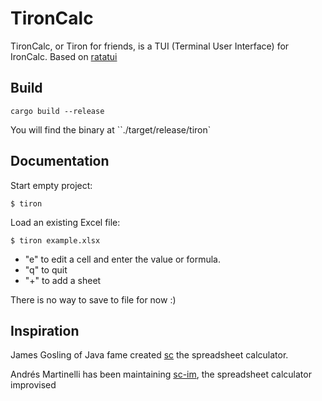 # TironCalc

TironCalc, or Tiron for friends,  is a TUI (Terminal User Interface) for IronCalc. Based on [ratatui](https://github.com/ratatui-org/ratatui)

## Build

```
cargo build --release
```

You will find the binary at ``./target/release/tiron`

## Documentation

Start empty project:

```
$ tiron
```

Load an existing Excel file:

```
$ tiron example.xlsx
```

* "e" to edit a cell and enter the value or formula.
* "q" to quit
* "+" to add a sheet

There is no way to save to file for now :)

## Inspiration

James Gosling of Java fame created [sc](https://en.wikipedia.org/wiki/Sc_(spreadsheet_calculator)) the spreadsheet calculator.

Andrés Martinelli has been maintaining [sc-im](https://github.com/andmarti1424/sc-im), the spreadsheet calculator improvised